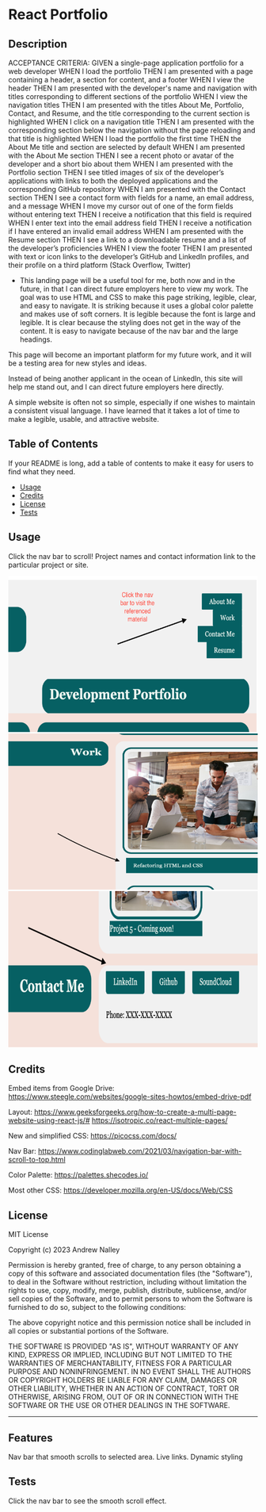 # React Portfolio

## Description

ACCEPTANCE CRITERIA:
GIVEN a single-page application portfolio for a web developer
WHEN I load the portfolio
THEN I am presented with a page containing a header, a section for content, and a footer
WHEN I view the header
THEN I am presented with the developer's name and navigation with titles corresponding to different sections of the portfolio
WHEN I view the navigation titles
THEN I am presented with the titles About Me, Portfolio, Contact, and Resume, and the title corresponding to the current section is highlighted
WHEN I click on a navigation title
THEN I am presented with the corresponding section below the navigation without the page reloading and that title is highlighted
WHEN I load the portfolio the first time
THEN the About Me title and section are selected by default
WHEN I am presented with the About Me section
THEN I see a recent photo or avatar of the developer and a short bio about them
WHEN I am presented with the Portfolio section
THEN I see titled images of six of the developer’s applications with links to both the deployed applications and the corresponding GitHub repository
WHEN I am presented with the Contact section
THEN I see a contact form with fields for a name, an email address, and a message
WHEN I move my cursor out of one of the form fields without entering text
THEN I receive a notification that this field is required
WHEN I enter text into the email address field
THEN I receive a notification if I have entered an invalid email address
WHEN I am presented with the Resume section
THEN I see a link to a downloadable resume and a list of the developer’s proficiencies
WHEN I view the footer
THEN I am presented with text or icon links to the developer’s GitHub and LinkedIn profiles, and their profile on a third platform (Stack Overflow, Twitter) 

- This landing page will be a useful tool for me, both now and in the future, in that I can direct future employers here to view my work. The goal was to use HTML and CSS to make this page striking, legible, clear, and easy to navigate. It is striking because it uses a global color palette and makes use of soft corners. It is legible because the font is large and legible. It is clear because the styling does not get in the way of the content. It is easy to navigate because of the nav bar and the large headings. 

This page will become an important platform for my future work, and it will be a testing area for new styles and ideas. 

Instead of being another applicant in the ocean of LinkedIn, this site will help me stand out, and I can direct future employers here directly. 

A simple website is often not so simple, especially if one wishes to maintain a consistent visual language. I have learned that it takes a lot of time to make a legible, usable, and attractive website. 

## Table of Contents

If your README is long, add a table of contents to make it easy for users to find what they need.

- [Usage](#usage)
- [Credits](#credits)
- [License](#license)
- [Tests](#tests)

## Usage

Click the nav bar to scroll!
Project names and contact information link to the particular project or site. 

![Nav Bar](assets/images/nav-bar.png)
![link](assets/images/project-link.png)
![contact info](assets/images/contact-info.png)


## Credits

Embed items from Google Drive:
https://www.steegle.com/websites/google-sites-howtos/embed-drive-pdf

Layout: 
https://www.geeksforgeeks.org/how-to-create-a-multi-page-website-using-react-js/#
https://isotropic.co/react-multiple-pages/

New and simplified CSS: 
https://picocss.com/docs/

Nav Bar:
https://www.codinglabweb.com/2021/03/navigation-bar-with-scroll-to-top.html

Color Palette: 
https://palettes.shecodes.io/

Most other CSS: 
https://developer.mozilla.org/en-US/docs/Web/CSS


## License

MIT License

Copyright (c) 2023 Andrew Nalley

Permission is hereby granted, free of charge, to any person obtaining a copy
of this software and associated documentation files (the "Software"), to deal
in the Software without restriction, including without limitation the rights
to use, copy, modify, merge, publish, distribute, sublicense, and/or sell
copies of the Software, and to permit persons to whom the Software is
furnished to do so, subject to the following conditions:

The above copyright notice and this permission notice shall be included in all
copies or substantial portions of the Software.

THE SOFTWARE IS PROVIDED "AS IS", WITHOUT WARRANTY OF ANY KIND, EXPRESS OR
IMPLIED, INCLUDING BUT NOT LIMITED TO THE WARRANTIES OF MERCHANTABILITY,
FITNESS FOR A PARTICULAR PURPOSE AND NONINFRINGEMENT. IN NO EVENT SHALL THE
AUTHORS OR COPYRIGHT HOLDERS BE LIABLE FOR ANY CLAIM, DAMAGES OR OTHER
LIABILITY, WHETHER IN AN ACTION OF CONTRACT, TORT OR OTHERWISE, ARISING FROM,
OUT OF OR IN CONNECTION WITH THE SOFTWARE OR THE USE OR OTHER DEALINGS IN THE
SOFTWARE.

---

## Features

Nav bar that smooth scrolls to selected area.
Live links.
Dynamic styling

## Tests

Click the nav bar to see the smooth scroll effect. 
